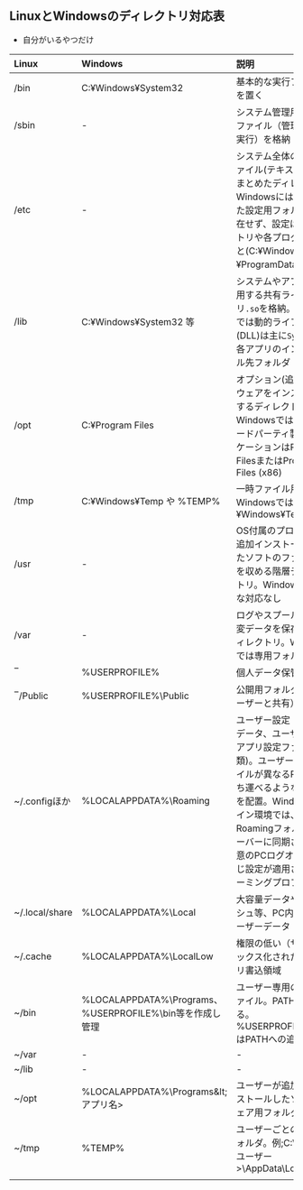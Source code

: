 ## LinuxとWindowsのディレクトリ対応表

* 自分がいるやつだけ

| Linux | Windows | 説明 |
| :- | :- | :- |
| /bin | C:¥Windows¥System32 | 基本的な実行ファイルを置く |
| /sbin | - | システム管理用の実行ファイル（管理者のみ実行）を格納 |
| /etc | - | システム全体の設定ファイル(テキスト形式)をまとめたディレクトリ。Windowsには統一された設定用フォルダは存在せず、設定はレジストリや各プログラムごと(C:¥WindowsやC:¥ProgramDataなど) |
| /lib | C:¥Windows¥System32 等 | システムやアプリが利用する共有ライブラリ`.so`を格納。Windowsでは動的ライブラリ(DLL)は主に`System32`や各アプリのインストール先フォルダ |
| /opt | C:¥Program Files | オプション(追加)ソフトウェアをインストールするディレクトリ。Windowsでは通常、サードパーティ製アプリケーションはProgram FilesまたはProgram Files (x86) |
| /tmp | C:¥Windows¥Temp や %TEMP% | 一時ファイル用。WindowsではC:¥Windows¥Temp |
| /usr | - | OS付属のプログラムや追加インストールされたソフトのファイル郡を収める階層ディレクトリ。Windowsは明確な対応なし |
| /var | - | ログやスプールなど可変データを保存するディレクトリ。Windowsでは専用フォルダなし |
| ‾ | %USERPROFILE% | 個人データ保管場所 |
| ‾/Public | %USERPROFILE%\Public | 公開用フォルダ（全ユーザーと共有） |
| ~/.configほか | %LOCALAPPDATA%\Roaming | ユーザー設定・アプリデータ、ユーザー毎のアプリ設定ファイル類)。ユーザープロファイルが異なるPC間を持ち運べるようなデータを配置。Windowsドメイン環境では、Roamingフォルダがサーバーに同期され、任意のPCログオン時に同じ設定が適用される(ローミングプロファイル) |
| ~/.local/share | %LOCALAPPDATA%\Local | 大容量データやキャッシュ等、PC内限定のユーザーデータ |
| ~/.cache | %LOCALAPPDATA%\LocalLow | 権限の低い（サンドボックス化された）アプリ書込領域 |
| ~/bin | %LOCALAPPDATA%\Programs、%USERPROFILE%\bin等を作成し管理 | ユーザー専用の実行ファイル。PATHに含まれる。 %USERPROFILE%\binはPATHへの追加が必要 |
| ~/var | - | - |
| ~/lib | - | - |
| ~/opt | %LOCALAPPDATA%\Programs\&lt;アプリ名&gt; | ユーザーが追加でインストールしたソフトウェア用フォルダ |
| ~/tmp | %TEMP% | ユーザーごとの一時フォルダ。例;C:\Users\&lt;ユーザー&gt;\AppData\Local\Temp |
| | | |
